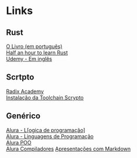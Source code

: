# Links

## Rust

[O Livro (em português)](https://rust-br.github.io/rust-book-pt-br/)<br>
[Half an hour to learn Rust](https://fasterthanli.me/articles/a-half-hour-to-learn-rust)<br>
[Udemy - Em inglês](https://www.udemy.com/course/rustaceans)

## Scrtpto

[Radix Academy](https://academy.radixdlt.com)<br>
[Instalação da Toolchain Scrypto](https://docs.radixdlt.com/docs/getting-rust-scrypto)

## Genérico

[Alura - L[ogica de programação]](https://www.alura.com.br/artigos/algoritmos-e-logica-de-programacao)<br>
[Alura - Linguagens de Programação](https://www.alura.com.br/artigos/linguagem-programacao)<br>
[Alura POO](https://www.alura.com.br/artigos/poo-programacao-orientada-a-objetos)<br>
[Alura Compiladores](https://www.alura.com.br/artigos/o-que-e-compilacao)
[Apresentações com Markdown](https://marp.app/#get-started)
